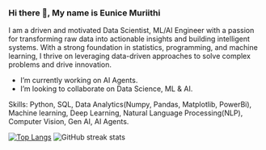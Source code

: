 ### Hi there 👋, My name is Eunice Muriithi
I am a driven and motivated Data Scientist, ML/AI Engineer with a passion for transforming raw data into actionable insights and building intelligent systems. With a strong foundation in statistics, programming, and machine learning, I thrive on leveraging data-driven approaches to solve complex problems and drive innovation.

-  I’m currently working on AI Agents.
-  I’m looking to collaborate on Data Science, ML & AI.

Skills: Python, SQL, Data Analytics(Numpy, Pandas, Matplotlib, PowerBi), Machine learning, Deep Learning, Natural Language Processing(NLP), Computer Vision, Gen AI, AI Agents.

[![Top Langs](https://github-readme-stats.vercel.app/api/top-langs/?username=wangechi01-a)](https://github.com/anuraghazra/github-readme-stats)
![GitHub streak stats](https://streak-stats.demolab.com/?user=wangechi01-a)   

